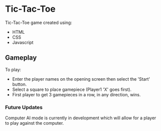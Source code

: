 # Tic-Tac-Toe
Tic-Tac-Toe game created using:

- HTML
- CSS
- Javascript

## Gameplay
To play:
- Enter the player names on the opening screen then select the 'Start' button.
- Select a square to place gamepiece (Player1 'X' goes first). 
- First player to get 3 gamepieces in a row, in any direction, wins. 


### Future Updates
Computer AI mode is currently in development which will allow for a player to play against the computer. 